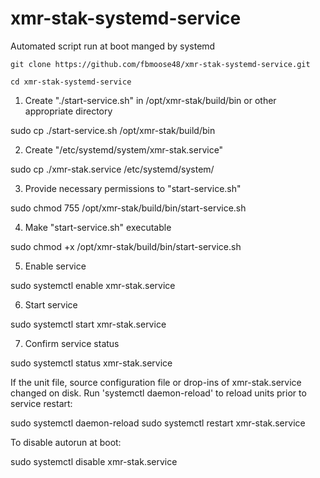 # xmr-stak-systemd-service
Automated script run at boot manged by systemd

`git clone https://github.com/fbmoose48/xmr-stak-systemd-service.git`

`cd xmr-stak-systemd-service`

1. Create "./start-service.sh" in /opt/xmr-stak/build/bin or other appropriate directory

sudo cp ./start-service.sh /opt/xmr-stak/build/bin

2. Create "/etc/systemd/system/xmr-stak.service"

sudo cp ./xmr-stak.service /etc/systemd/system/

3. Provide necessary permissions to "start-service.sh"

sudo chmod 755 /opt/xmr-stak/build/bin/start-service.sh

4. Make "start-service.sh" executable

sudo chmod +x /opt/xmr-stak/build/bin/start-service.sh

5. Enable service

sudo systemctl enable xmr-stak.service

6. Start service

sudo systemctl start xmr-stak.service

7. Confirm service status

sudo systemctl status xmr-stak.service


If the unit file, source configuration file or drop-ins of xmr-stak.service changed on disk. Run 'systemctl daemon-reload' to reload units prior to service restart:

sudo systemctl daemon-reload
sudo systemctl restart xmr-stak.service


To disable autorun at boot:

sudo systemctl disable xmr-stak.service

